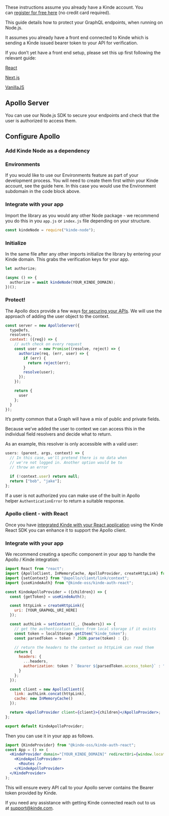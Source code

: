 
These instructions assume you already have a Kinde account. You can [register for free here](https://app.kinde.com/register) (no credit card required).

This guide details how to protect your GraphQL endpoints, when running on Node.js.

It assumes you already have a front end connected to Kinde which is sending a Kinde issued bearer token to your API for verification.

If you don’t yet have a front end setup, please set this up first following the relevant guide:

[React](/developer-tools/sdks/frontend/react-sdk/)

[Next.js](/developer-tools/sdks/backend/nextjs-sdk/)

[VanillaJS](/developer-tools/sdks/frontend/javascript-sdk/)

## **Apollo Server**

You can use our Node.js SDK to secure your endpoints and check that the user is authorized to access them.

## **Configure Apollo**

### **Add Kinde Node as a dependency**

<PackageManagers pkg="@kinde-oss/kinde-node" />

### **Environments**

If you would like to use our Environments feature as part of your development process. You will need to create them first within your Kinde account, see the guide here. In this case you would use the Environment subdomain in the code block above.

### **Integrate with your app**

Import the library as you would any other Node package - we recommend you do this in you `app.js` or `index.js` file depending on your structure.

```jsx
const kindeNode = require("kinde-node");
```

### **Initialize**

In the same file after any other imports initialize the library by entering your Kinde domain. This grabs the verification keys for your app.

```jsx
let authorize;

(async () => {
  authorize = await kindeNode(YOUR_KINDE_DOMAIN);
})();
```

### **Protect!**

The Apollo docs provide a few ways [for securing your APIs](https://www.apollographql.com/docs/apollo-server/security/authentication/). We will use the approach of adding the user object to the context.

```jsx
const server = new ApolloServer({
  typeDefs,
  resolvers,
  context: ({req}) => {
    // auth check on every request
    const user = new Promise((resolve, reject) => {
      authorize(req, (err, user) => {
        if (err) {
          return reject(err);
        }
        resolve(user);
      });
    });

    return {
      user
    };
  }
});
```

It’s pretty common that a Graph will have a mix of public and private fields.

Because we’ve added the user to context we can access this in the individual field resolvers and decide what to return.

As an example, this resolver is only accessible with a valid user:

```jsx
users: (parent, args, context) => {
  // In this case, we'll pretend there is no data when
  // we're not logged in. Another option would be to
  // throw an error

  if (!context.user) return null;
  return ["bob", "jake"];
};
```

If a user is not authorized you can make use of the built in Apollo helper `AuthenticationError` to return a suitable response.

### **Apollo client - with React**

Once you have [integrated Kinde with your React application](/developer-tools/sdks/frontend/react-sdk/) using the Kinde React SDK you can enhance it to support the Apollo client.

### **Integrate with your app**

We recommend creating a specific component in your app to handle the Apollo / Kinde integration:

```jsx
import React from "react";
import {ApolloClient, InMemoryCache, ApolloProvider, createHttpLink} from "@apollo/client";
import {setContext} from "@apollo/client/link/context";
import {useKindeAuth} from "@kinde-oss/kinde-auth-react";

const KindeApolloProvider = ({children}) => {
  const {getToken} = useKindeAuth();

  const httpLink = createHttpLink({
    uri: [YOUR_GRAPHQL_URI_HERE]
  });

  const authLink = setContext((_, {headers}) => {
    // get the authentication token from local storage if it exists
    const token = localStorage.getItem("kinde_token");
    const parsedToken = token ? JSON.parse(token) : {};

    // return the headers to the context so httpLink can read them
    return {
      headers: {
        ...headers,
        authorization: token ? `Bearer ${parsedToken.access_token}` : ""
      }
    };
  });

  const client = new ApolloClient({
    link: authLink.concat(httpLink),
    cache: new InMemoryCache()
  });

  return <ApolloProvider client={client}>{children}</ApolloProvider>;
};

export default KindeApolloProvider;
```

Then you can use it in your app as follows.

```jsx
import {KindeProvider} from "@kinde-oss/kinde-auth-react";
const App = () => (
  <KindeProvider domain="[YOUR_KINDE_DOMAIN]" redirectUri={window.location.origin}>
    <KindeApolloProvider>
      <Routes />
    </KindeApolloProvider>
  </KindeProvider>
);
```

This will ensure every API call to your Apollo server contains the Bearer token provided by Kinde.

If you need any assistance with getting Kinde connected reach out to us at [support@kinde.com](mailto:support@kinde.com).
